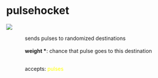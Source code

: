 
<a name=pulsehocket></a><br>
# <b>pulsehocket</b>
<img src="../images/pulsehocket.png"><br>
<div style="display:inline-block;margin-left:50px;">
sends pulses to randomized destinations<br/><br/>
<b>weight *</b>: chance that pulse goes to this destination<br>

<br>accepts: <font color=yellow>pulses</font> <br></div>
